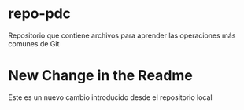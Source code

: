 # repo-pdc

Repositorio que contiene archivos para aprender las operaciones más comunes de Git

# New Change in the Readme

Este es un nuevo cambio introducido desde el repositorio local
